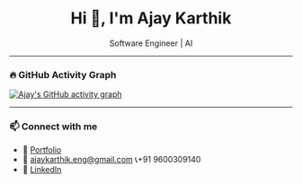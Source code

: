 <h1 align="center">Hi 👋, I'm Ajay Karthik</h1>
<p align="center"> Software Engineer | AI </p>

---


### 🔥 GitHub Activity Graph

[![Ajay's GitHub activity graph](https://github-readme-activity-graph.vercel.app/graph?username=ajaykarthik-t&theme=github-dark)](https://github.com/ajaykarthik-t)

---


### 📫 Connect with me

- 💼 [Portfolio](https://innoprojects.tech)
- 📧 ajaykarthik.eng@gmail.com 📞+91 9600309140
- 🔗 [LinkedIn](https://www.linkedin.com/in/ajaykarthik-t)



